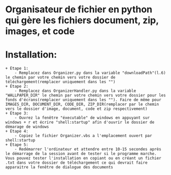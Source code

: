 # Organisateur de fichier en python qui gère les fichiers document, zip, images, et code

# Installation:
    + Étape 1:
        - Remplacez dans Organizer.py dans la variable "downloadPath"(l.6) le chemin par votre chemin vers votre dossier de téléchargement(remplacer uniquement dans les "")
    + Étape 2:
        - Remplacez dans OrganizerHandler.py dans la variable "WALLPAPER_DIR" le chemin par votre chemin vers votre dossier pour les fonds d'écrans(remplacer uniquement dans les ""). Faire de même pour IMAGES_DIR, DOCUMENT_DIR, CODE_DIR, ZIP_DIR(remplacer par le chemin vers le dossier d'image, document, code et zip respectivement)
    + Étape 3:
        - Ouvrez la fenêtre "éxecutable" de windows en appuyant sur windows + r et écrire "shell:startup" afin d'ouvrir le dossier de démarage de windows
    + Étape 4:
        - Copiez le fichier Organizer.vbs a l'emplacement ouvert par shell:startup
    + Étape 5:
        - Redémarrer l'ordinateur et attendre entre 10-15 secondes après le démarrage de la session avant de tester si le programme marche. Vous pouvez tester l'installation en copiant ou en créant un fichier .txt dans votre dossier de téléchargement ce qui devrait faire apparaitre la fenêtre de dialogue des documents
